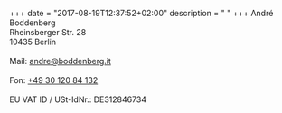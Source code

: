 +++
date = "2017-08-19T12:37:52+02:00"
description = " "
+++
André Boddenberg <br>
Rheinsberger Str. 28 <br>
10435 Berlin <br>
<br>
Mail: <a href="mailto:andre@boddenberg.it">andre@boddenberg.it</a><br>
<br>
Fon: <a href="tel://+493012084132">+49 30 120 84 132</a><br>
<br>
EU VAT ID / USt-IdNr.: DE312846734
<br>
